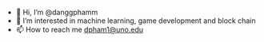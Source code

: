 - 👋 Hi, I’m @danggphamm
- 👀 I’m interested in machine learning, game development and block chain
- 📫 How to reach me dpham1@uno.edu

<!---
danggphamm/danggphamm is a ✨ special ✨ repository because its `README.md` (this file) appears on your GitHub profile.
You can click the Preview link to take a look at your changes.
--->
